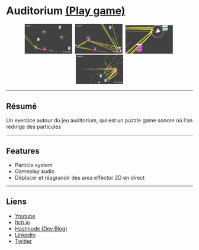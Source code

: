 # Auditorium <a href="https://archer01.itch.io/auditorium">(Play game)</a>&nbsp;

<div align="center"> 
  <img src="Github-Screenshots/screenshot1.png" alt="screenshot" width="128" />&nbsp
  <img src="Github-Screenshots/screenshot2.png" alt="screenshot" width="128" />&nbsp
  <img src="Github-Screenshots/screenshot3.png" alt="screenshot" width="128" />&nbsp
  <img src="Github-Screenshots/screenshot4.png" alt="screenshot" width="128" />
</div>

---

## Résumé
Un exercice autour du jeu auditorium, qui est un puzzle game sonore où l'on redirige des particules

---

## Features
  * Particle system
  * Gameplay audio
  * Déplacer et réagrandir des area effector 2D en direct

---

## Liens
  * <a href="https://www.youtube.com/channel/UCwxuydeEi6WyM-X6nsPs-8A">Youtube</a>
  * <a href="https://archer01.itch.io/">Itch.io</a>
  * <a href="https://hashnode.com/@Archer01">Hashnode (Dev Blog)</a>
  * <a href="https://www.linkedin.com/in/julienguenard/">Linkedin</a>
  * <a href="https://twitter.com/julien_guenard">Twitter</a>
